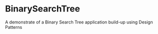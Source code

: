 # BinarySearchTree
A demonstrate of a Binary Search Tree application build-up using Design Patterns
